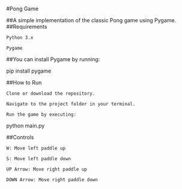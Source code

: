 #Pong Game

##A simple implementation of the classic Pong game using Pygame.
##Requirements

    Python 3.x

    Pygame

##You can install Pygame by running:

pip install pygame

##How to Run

    Clone or download the repository.

    Navigate to the project folder in your terminal.

    Run the game by executing:

python main.py

##Controls

    W: Move left paddle up

    S: Move left paddle down

    UP Arrow: Move right paddle up

    DOWN Arrow: Move right paddle down
